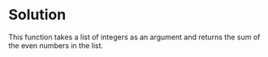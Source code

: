 # Solution

This function takes a list of integers as an argument and returns the sum of the even numbers in the list.